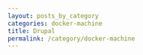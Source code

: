 ```yaml
---
layout: posts_by_category
categories: docker-machine
title: Drupal
permalink: /category/docker-machine
---
```

